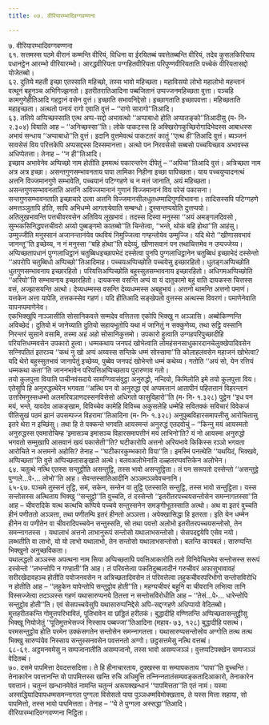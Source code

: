```yaml
---
title: ०७. वीरियारम्भादिवग्गवण्णना

---
```

७. वीरियारम्भादिवग्गवण्णना  
६१. सत्तमस्स पठमे वीरानं कम्मन्ति वीरियं, विधिना वा ईरयितब्बं पवत्तेतब्बन्ति वीरियं, तदेव कुसलकिरियाय पधानट्ठेन आरम्भो वीरियारम्भो। आरद्धवीरियता पग्गहितवीरियता परिपुण्णवीरियताति पच्‍चेकं वीरियतासद्दो योजेतब्बो।  
६२. दुतिये महती इच्छा एतस्साति महिच्छो, तस्स भावो महिच्छता। महाविसयो लोभो महालोभो महन्तानं वत्थूनं बहूनञ्‍च अभिगिज्झनतो। इतरीतरातिआदिना पब्बजितानं उप्पज्‍जनमहिच्छता वुत्ता। पञ्‍चहि कामगुणेहीतिआदि गहट्ठानं वसेन वुत्तं। इच्छाति सभावनिद्देसो। इच्छागताति इच्छापवत्ता। महिच्छताति महाइच्छता। अत्थतो पनायं रागो एवाति वुत्तं – ‘‘रागो सारागो’’तिआदि।  
६३. ततिये अप्पिच्छस्साति एत्थ अप्प-सद्दो अभावत्थो ‘‘अप्पाबाधो होति अप्पातङ्को’’तिआदीसु (म॰ नि॰ २.३०४) वियाति आह – ‘‘अनिच्छस्सा’’ति। लोके पाकटस्स हि अक्खिरोगकुच्छिरोगादिभेदस्स आबाधस्स अभावं सन्धाय ‘‘अप्पाबाधो’’ति वुत्तं। इदानि वुत्तमेवत्थं पाकटतरं कातुं ‘‘एत्थ ही’’तिआदि वुत्तं। ब्यञ्‍जनं सावसेसं विय परित्तकेपि अप्पसद्दस्स दिस्समानत्ता। अत्थो पन निरवसेसो सब्बसो पच्‍चयिच्छाय अभावस्स अधिप्पेतत्ता। तेनाह – ‘‘न ही’’तिआदि।  
इच्छाय अभावेनेव अप्पिच्छो नाम होतीति इममत्थं पकारन्तरेन दीपेतुं – ‘‘अपिचा’’तिआदि वुत्तं। अत्रिच्छता नाम अत्र अत्र इच्छा। असन्तगुणसम्भावनताय पापा लामिका निहीना इच्छा पापिच्छता। याय पच्‍चयुप्पादनत्थं अत्तनि विज्‍जमानगुणे सम्भावेति, पच्‍चयानं पटिग्गहणे च न मत्तं जानाति, अयं महिच्छता। असन्तगुणसम्भावनताति अत्तनि अविज्‍जमानानं गुणानं विज्‍जमानानं विय परेसं पकासना। सन्तगुणसम्भावनताति इच्छाचारे ठत्वा अत्तनि विज्‍जमानसीलधुतधम्मादिगुणविभावना। तादिसस्सपि पटिग्गहणे अमत्तञ्‍ञुतापि होति, सापि अभिधम्मे आगतायेवाति सम्बन्धो। दुस्सन्तप्पयोति दुत्तप्पयो।  
अतिलूखभावन्ति पत्तचीवरवसेन अतिविय लूखभावं। तदस्स दिस्वा मनुस्सा ‘‘अयं अमङ्गलदिवसो , सुम्भकसिनिद्धपत्तचीवरो अय्यो पुब्बङ्गमो कातब्बो’’ति चिन्तेत्वा, ‘‘भन्ते, थोकं बहि होथा’’ति आहंसु। उम्मुज्‍जीति मनुस्सानं अजानन्तानंयेव पथवियं निमुज्‍जित्वा गण्हन्तोयेव उम्मुज्‍जि। यदि थेरो ‘‘खीणासवभावं जानन्तू’’ति इच्छेय्य, न नं मनुस्सा ‘‘बहि होथा’’ति वदेय्युं, खीणासवानं पन तथाचित्तमेव न उप्पज्‍जेय्य।  
अप्पिच्छतापधानं पुग्गलाधिट्ठानं चतुब्बिधइच्छापभेदं दस्सेत्वा पुनपि पुग्गलाधिट्ठानेन चतुब्बिधं इच्छाभेदं दस्सेन्तो ‘‘अपरोपि चतुब्बिधो अप्पिच्छो’’तिआदिमाह। पच्‍चयअप्पिच्छोति पच्‍चयेसु इच्छारहितो। धुतङ्गअप्पिच्छोति धुतगुणसम्भावनाय इच्छारहितो। परियत्तिअप्पिच्छोति बहुस्सुतसम्भावनाय इच्छारहितो। अधिगमअप्पिच्छोति ‘‘अरियो’’ति सम्भावनाय इच्छारहितो। दायकस्स वसन्ति अप्पं वा यं दातुकामो बहुं वाति दायकस्स चित्तस्स वसं, अज्झासयन्ति अत्थो। देय्यधम्मस्स वसन्ति देय्यधम्मस्स अबहुभावं। अत्तनो थामन्ति अत्तनो पमाणं। यत्तकेन अत्ता यापेति, तत्तकस्सेव गहणं। यदि हीतिआदि सङ्खेपतो वुत्तस्स अत्थस्स विवरणं। पमाणेनेवाति यापनप्पमाणेनेव।  
एकभिक्खुपि नाञ्‍ञासीति सोसानिकवत्ते सम्मदेव वत्तितत्ता एकोपि भिक्खु न अञ्‍ञासि। अब्बोकिण्णन्ति अविच्छेदं। दुतियो मं जानेय्याति दुतियो सहायभूतोपि यथा मं जानितुं न सक्‍कुणेय्य, तथा सट्ठि वस्सानि निरन्तरं सुसाने वसामि, तस्मा अहं अहो सोसानिकुत्तमो। उपकारो हुत्वाति उग्गहपरिपुच्छादीहि परियत्तिधम्मवसेन उपकारो हुत्वा। धम्मकथाय जनपदं खोभेत्वाति लोमहंसनसाधुकारदानचेलुक्खेपादिवसेन सन्‍निपतितं इतरञ्‍च ‘‘कथं नु खो अप्पं अय्यस्स सन्तिके धम्मं सोस्सामा’’ति कोलाहलवसेन महाजनं खोभेत्वा? यदि थेरो बहुस्सुतभावं जानापेतुं इच्छेय्य, पुब्बेव जनपदं खोभेन्तो धम्मं कथेय्य। गतोति ‘‘अयं सो, येन रत्तियं धम्मकथा कता’’ति जाननभावेन परियत्तिअप्पिच्छताय पुरारुणाव गतो।  
तयो कुलपुत्ता वियाति पाचीनवंसदाये सामग्गिवासंवुट्ठा अनुरुद्धो, नन्दियो, किमिलोति इमे तयो कुलपुत्ता विय। एतेसुपि हि अनुरुद्धत्थेरेन भगवता ‘‘अत्थि पन वो अनुरुद्धा एवं अप्पमत्तानं आतापीनं पहितत्तानं विहरन्तानं उत्तरिमनुस्सधम्मो अलमरियञाणदस्सनविसेसो अधिगतो फासुविहारो’’ति (म॰ नि॰ १.३२८) पुट्ठेन ‘‘इध पन मयं, भन्ते, यावदेव आकङ्खाम, विविच्‍चेव कामेहि विविच्‍च अकुसलेहि धम्मेहि सवितक्‍कं सविचारं विवेकजं पीतिसुखं पठमं झानं उपसम्पज्‍ज विहरामा’’तिआदिना (म॰ नि॰ १.३२८) अनुपुब्बविहारसमापत्तीसु आरोचितासु इतरे थेरा न इच्छिंसु। तथा हि ते पक्‍कन्ते भगवति आयस्मन्तं अनुरुद्धं एतदवोचुं – ‘‘किन्‍नु मयं आयस्मतो अनुरुद्धस्स एवमारोचिम्ह ‘इमासञ्‍च इमासञ्‍च विहारसमापत्तीनं मयं लाभिनो’ति? यं नो आयस्मा अनुरुद्धो भगवतो सम्मुखापि आसवानं खयं पकासेती’’ति? घटीकारोपि अत्तनो अरियभावे किकिस्स रञ्‍ञो भगवता आरोचिते न अत्तमनो अहोसि? तेनाह – ‘‘घटीकारकुम्भकारो विया’’ति। इमस्मिं पनत्थेति ‘‘यथयिदं, भिक्खवे, अप्पिच्छता’’ति वुत्ते अप्पिच्छतासङ्खाते अत्थे। बलवअलोभेनाति दळ्हतरप्पवत्तिकेन अलोभेन।  
६४. चतुत्थे नत्थि एतस्स सन्तुट्ठीति असन्तुट्ठि, तस्स भावो असन्तुट्ठिता। तं पन सरूपतो दस्सेन्तो ‘‘असन्तुट्ठे पुग्गले…पे॰… लोभो’’ति आह। सेवन्तस्सातिआदीनि अञ्‍ञमञ्‍ञवेवचनानि।  
६५-६७. पञ्‍चमे तुस्सनं तुट्ठि, समं, सकेन, सन्तेन वा तुट्ठि एतस्साति सन्तुट्ठि, तस्स भावो सन्तुट्ठिता। यस्स सन्तोसस्स अत्थिताय भिक्खु ‘‘सन्तुट्ठो’’ति वुच्‍चति, तं दस्सेन्तो ‘‘इतरीतरपच्‍चयसन्तोसेन समन्‍नागतस्सा’’ति आह – चीवरादिके यत्थ कत्थचि कप्पिये पच्‍चये सन्तुस्सनेन समङ्गीभूतस्साति अत्थो। अथ वा इतरं वुच्‍चति हीनं पणीततो अञ्‍ञत्ता, तथा पणीतम्पि इतरं हीनतो अञ्‍ञत्ता। अपेक्खासिद्धा हि इतरता। इति येन धम्मेन हीनेन वा पणीतेन वा चीवरादिपच्‍चयेन सन्तुस्सति, सो तथा पवत्तो अलोभो इतरीतरपच्‍चयसन्तोसो, तेन समन्‍नागतस्स । यथालाभं अत्तनो लाभानुरूपं सन्तोसो यथालाभसन्तोसो। सेसपदद्वयेपि एसेव नयो। लब्भतीति वा लाभो, यो यो लाभो यथालाभो, तेन सन्तोसो यथालाभसन्तोसो। बलन्ति कायबलं। सारुप्पन्ति भिक्खुनो अनुच्छविकता।  
यथालद्धतो अञ्‍ञस्स अपत्थना नाम सिया अप्पिच्छतापि पवत्तिआकारोति ततो विनिवेचितमेव सन्तोसस्स सरूपं दस्सेन्तो ‘‘लभन्तोपि न गण्हाती’’ति आह। तं परिवत्तेत्वा पकतिदुब्बलादीनं गरुचीवरं अफासुभावावहं सरीरखेदावहञ्‍च होतीति पयोजनवसेन न अत्रिच्छतादिवसेन तं परिवत्तेत्वा लहुकचीवरपरिभोगो सन्तोसविरोधि न होतीति आह – ‘‘लहुकेन यापेन्तोपि सन्तुट्ठोव होती’’ति। महग्घचीवरं बहूनि वा चीवरानि लभित्वा तानि विस्सज्‍जेत्वा तदञ्‍ञस्स गहणं यथासारुप्पनये ठितत्ता न सन्तोसविरोधीति आह – ‘‘तेसं…पे॰… धारेन्तोपि सन्तुट्ठोव होती’’ति। एवं सेसपच्‍चयेसुपि यथासारुप्पनिद्देसे अपि-सद्दग्गहणे अधिप्पायो वेदितब्बो। मुत्तहरीतकन्ति गोमुत्तपरिभावितं, पूतिभावेन वा छड्डितं हरीतकं। बुद्धादीहि वण्णितन्ति अप्पिच्छतासन्तुट्ठीसु भिक्खू नियोजेतुं ‘‘पूतिमुत्तभेसज्‍जं निस्साय पब्बज्‍जा’’तिआदिना (महाव॰ ७३, १२८) बुद्धादीहि पसत्थं। परमसन्तुट्ठोव होति परमेन उक्‍कंसगतेन सन्तोसेन समन्‍नागतत्ता। यथासारुप्पसन्तोसोव अग्गोति तत्थ तत्थ भिक्खु सारुप्पंयेव निस्साय सन्तुस्सनवसेन पवत्तनतो अग्गो। छट्ठसत्तमेसु नत्थि वत्तब्बं।  
६८-६९. अट्ठमनवमेसु न सम्पजानातीति असम्पजानो, तस्स भावो असम्पजञ्‍ञं। वुत्तप्पटिपक्खेन सम्पजञ्‍ञं वेदितब्बं।  
७०. दसमे पापमित्ता देवदत्तसदिसा। ते हि हीनाचारताय, दुक्खस्स वा सम्पापकताय ‘‘पापा’’ति वुच्‍चन्ति। तेनाकारेन पवत्तानन्ति यो पापमित्तस्स खन्ति रुचि अधिमुत्ति तन्‍निन्‍नतातंसम्पवङ्कतादिआकारो, तेनाकारेन पवत्तानं। चतुन्‍नं खन्धानमेवेतं नामन्ति चतुन्‍नं अरूपक्खन्धानं ‘‘पापमित्तता’’ति एतं नामं। यस्मा अस्सद्धियादिपापधम्मसमन्‍नागता पुग्गला विसेसतो पापा पुञ्‍ञधम्मविमोक्खताय, ते यस्स मित्ता सहाया, सो पापमित्तो, तस्स भावो पापमित्तता। तेनाह – ‘‘ये ते पुग्गला अस्सद्धा’’तिआदि।  
वीरियारम्भादिवग्गवण्णना निट्ठिता।  